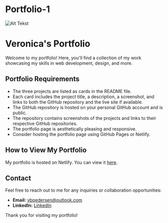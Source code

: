 # Portfolio-1

![Alt Tekst]("C:\Users\vbped\OneDrive\Skrivebord\Skole\GitHub\2024-06-07_21h54_05.png")

# Veronica's Portfolio

Welcome to my portfolio! Here, you'll find a collection of my work showcasing my skills in web development, design, and more.

## Portfolio Requirements

- The three projects are listed as cards in the README file.
- Each card includes the project title, a description, a screenshot, and links to both the GitHub repository and the live site if available.
- The GitHub repository is hosted on your personal GitHub account and is public.
- The repository contains screenshots of the projects and links to their respective GitHub repositories.
- The portfolio page is aesthetically pleasing and responsive.
- Consider hosting the portfolio page using GitHub Pages or Netlify.

## How to View My Portfolio

My portfolio is hosted on Netlify. You can view it [here](#).

## Contact
Feel free to reach out to me for any inquiries or collaboration opportunities:
- **Email:** [vbpedersen@outlook.com](mailto:your-email@example.com)
- **LinkedIn:** [LinkedIn](https://linkedin.com/in/veronica-brun-pedersen-2860bb249)

Thank you for visiting my portfolio!
